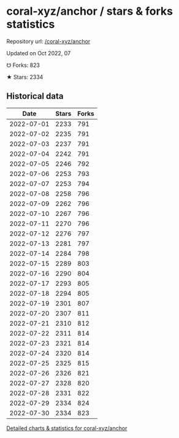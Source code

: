 # coral-xyz/anchor / stars & forks statistics

Repository url: [/coral-xyz/anchor](https://github.com/coral-xyz/anchor)

Updated on Oct 2022, 07

☋ Forks: 823

★ Stars: 2334

## Historical data
| Date | Stars | Forks |
|------|-------|-------|
| 2022-07-01 | 2233 | 791 | 
| 2022-07-02 | 2235 | 791 | 
| 2022-07-03 | 2237 | 791 | 
| 2022-07-04 | 2242 | 791 | 
| 2022-07-05 | 2246 | 792 | 
| 2022-07-06 | 2253 | 793 | 
| 2022-07-07 | 2253 | 794 | 
| 2022-07-08 | 2258 | 796 | 
| 2022-07-09 | 2262 | 796 | 
| 2022-07-10 | 2267 | 796 | 
| 2022-07-11 | 2270 | 796 | 
| 2022-07-12 | 2276 | 797 | 
| 2022-07-13 | 2281 | 797 | 
| 2022-07-14 | 2284 | 798 | 
| 2022-07-15 | 2289 | 803 | 
| 2022-07-16 | 2290 | 804 | 
| 2022-07-17 | 2293 | 805 | 
| 2022-07-18 | 2294 | 805 | 
| 2022-07-19 | 2301 | 807 | 
| 2022-07-20 | 2307 | 811 | 
| 2022-07-21 | 2310 | 812 | 
| 2022-07-22 | 2311 | 814 | 
| 2022-07-23 | 2321 | 814 | 
| 2022-07-24 | 2320 | 814 | 
| 2022-07-25 | 2325 | 815 | 
| 2022-07-26 | 2326 | 821 | 
| 2022-07-27 | 2328 | 820 | 
| 2022-07-28 | 2331 | 822 | 
| 2022-07-29 | 2334 | 824 | 
| 2022-07-30 | 2334 | 823 | 


[Detailed charts & statistics for coral-xyz/anchor](https://reviewgithub.com/rep/coral-xyz/anchor)
